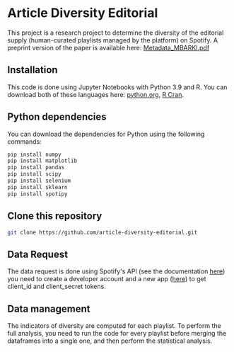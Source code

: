 # Article Diversity Editorial

This project is a research project to determine the diversity of the editorial supply (human-curated playlists managed by the platform) on Spotify. A preprint version of the paper is available here: [Metadata_MBARKI.pdf](https://drive.google.com/file/d/17GTNHUWvcrBlrSDQ_HhUpA9ClPL6QtX0/view?usp=sharing)

## Installation

This code is done using Jupyter Notebooks with Python 3.9 and R. You can download both of these languages here: [python.org](https://www.python.org/downloads/release/python-3919/), [R Cran](https://cran.r-project.org/).

## Python dependencies

You can download the dependencies for Python using the following commands:

```bash
pip install numpy
pip install matplotlib
pip install pandas
pip install scipy
pip install selenium
pip install sklearn
pip install spotipy
```

## Clone this repository

```bash
git clone https://github.com/article-diversity-editorial.git
```

## Data Request

The data request is done using Spotify's API (see the documentation [here](https://developer.spotify.com/documentation/web-api)) you need to create a developer account and a new app ([here](https://developer.spotify.com/dashboard)) to get client_id and client_secret tokens.

## Data management

The indicators of diversity are computed for each playlist. To perform the full analysis, you need to run the code for every playlist before merging the dataframes into a single one, and then perform the statistical analysis.

